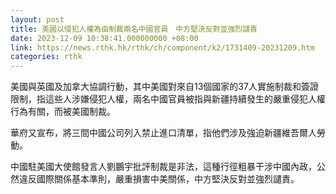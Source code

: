 ```yaml
---
layout: post
title: 美國以侵犯人權為由制裁兩名中國官員　中方堅決反對並強烈譴責
date: 2023-12-09 10:38:41.000000000 +08:00
link: https://news.rthk.hk/rthk/ch/component/k2/1731409-20231209.htm
categories: rthk
---
```


美國與英國及加拿大協調行動，其中美國對來自13個國家的37人實施制裁和簽證限制，指這些人涉嫌侵犯人權，兩名中國官員被指與新疆持續發生的嚴重侵犯人權行為有關，而被美國制裁。

華府又宣布，將三間中國公司列入禁止進口清單，指他們涉及強迫新疆維吾爾人勞動。

中國駐美國大使館發言人劉鵬宇批評制裁是非法，這種行徑粗暴干涉中國內政，公然違反國際關係基本準則，嚴重損害中美關係，中方堅決反對並強烈譴責。
